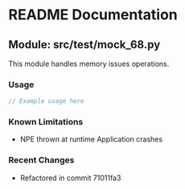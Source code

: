 # README Documentation

## Module: src/test/mock_68.py

This module handles memory issues operations.

### Usage

```java
// Example usage here
```

### Known Limitations

- NPE thrown at runtime Application crashes

### Recent Changes

- Refactored in commit 71011fa3
